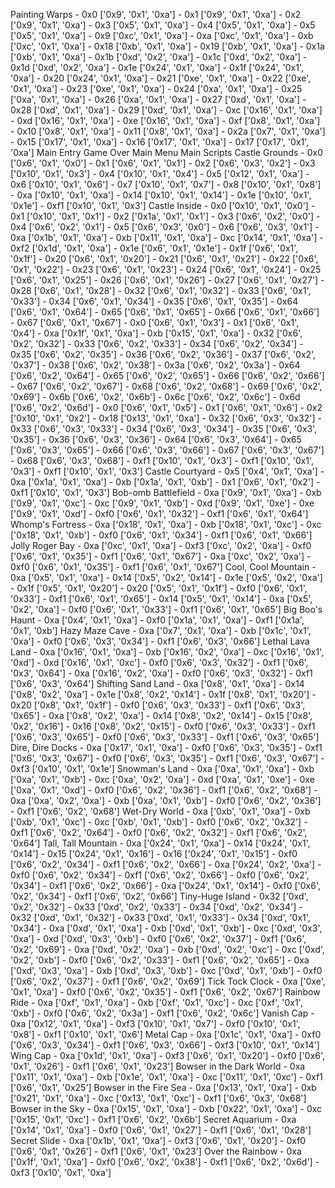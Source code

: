 
Painting Warps
	- 0x0 ['0x9', '0x1', '0xa']
	- 0x1 ['0x9', '0x1', '0xa']
	- 0x2 ['0x9', '0x1', '0xa']
	- 0x3 ['0x5', '0x1', '0xa']
	- 0x4 ['0x5', '0x1', '0xa']
	- 0x5 ['0x5', '0x1', '0xa']
	- 0x9 ['0xc', '0x1', '0xa']
	- 0xa ['0xc', '0x1', '0xa']
	- 0xb ['0xc', '0x1', '0xa']
	- 0x18 ['0xb', '0x1', '0xa']
	- 0x19 ['0xb', '0x1', '0xa']
	- 0x1a ['0xb', '0x1', '0xa']
	- 0x1b ['0xd', '0x2', '0xa']
	- 0x1c ['0xd', '0x2', '0xa']
	- 0x1d ['0xd', '0x2', '0xa']
	- 0x1e ['0x24', '0x1', '0xa']
	- 0x1f ['0x24', '0x1', '0xa']
	- 0x20 ['0x24', '0x1', '0xa']
	- 0x21 ['0xe', '0x1', '0xa']
	- 0x22 ['0xe', '0x1', '0xa']
	- 0x23 ['0xe', '0x1', '0xa']
	- 0x24 ['0xa', '0x1', '0xa']
	- 0x25 ['0xa', '0x1', '0xa']
	- 0x26 ['0xa', '0x1', '0xa']
	- 0x27 ['0xd', '0x1', '0xa']
	- 0x28 ['0xd', '0x1', '0xa']
	- 0x29 ['0xd', '0x1', '0xa']
	- 0xc ['0x16', '0x1', '0xa']
	- 0xd ['0x16', '0x1', '0xa']
	- 0xe ['0x16', '0x1', '0xa']
	- 0xf ['0x8', '0x1', '0xa']
	- 0x10 ['0x8', '0x1', '0xa']
	- 0x11 ['0x8', '0x1', '0xa']
	- 0x2a ['0x7', '0x1', '0xa']
	- 0x15 ['0x17', '0x1', '0xa']
	- 0x16 ['0x17', '0x1', '0xa']
	- 0x17 ['0x17', '0x1', '0xa']
Main Entry
Game Over
Main Menu
Main Scripts
Castle Grounds
	- 0x0 ['0x6', '0x1', '0x0']
	- 0x1 ['0x6', '0x1', '0x1']
	- 0x2 ['0x6', '0x3', '0x2']
	- 0x3 ['0x10', '0x1', '0x3']
	- 0x4 ['0x10', '0x1', '0x4']
	- 0x5 ['0x12', '0x1', '0xa']
	- 0x6 ['0x10', '0x1', '0x6']
	- 0x7 ['0x10', '0x1', '0x7']
	- 0x8 ['0x10', '0x1', '0x8']
	- 0xa ['0x10', '0x1', '0xa']
	- 0x14 ['0x10', '0x1', '0x14']
	- 0x1e ['0x10', '0x1', '0x1e']
	- 0xf1 ['0x10', '0x1', '0x3']
Castle Inside
	- 0x0 ['0x10', '0x1', '0x0']
	- 0x1 ['0x10', '0x1', '0x1']
	- 0x2 ['0x1a', '0x1', '0x1']
	- 0x3 ['0x6', '0x2', '0x0']
	- 0x4 ['0x6', '0x2', '0x1']
	- 0x5 ['0x6', '0x3', '0x0']
	- 0x6 ['0x6', '0x3', '0x1']
	- 0xa ['0x1b', '0x1', '0xa']
	- 0xb ['0x11', '0x1', '0xa']
	- 0xc ['0x14', '0x1', '0xa']
	- 0xf2 ['0x1d', '0x1', '0xa']
	- 0x1e ['0x6', '0x1', '0x1e']
	- 0x1f ['0x6', '0x1', '0x1f']
	- 0x20 ['0x6', '0x1', '0x20']
	- 0x21 ['0x6', '0x1', '0x21']
	- 0x22 ['0x6', '0x1', '0x22']
	- 0x23 ['0x6', '0x1', '0x23']
	- 0x24 ['0x6', '0x1', '0x24']
	- 0x25 ['0x6', '0x1', '0x25']
	- 0x26 ['0x6', '0x1', '0x26']
	- 0x27 ['0x6', '0x1', '0x27']
	- 0x28 ['0x6', '0x1', '0x28']
	- 0x32 ['0x6', '0x1', '0x32']
	- 0x33 ['0x6', '0x1', '0x33']
	- 0x34 ['0x6', '0x1', '0x34']
	- 0x35 ['0x6', '0x1', '0x35']
	- 0x64 ['0x6', '0x1', '0x64']
	- 0x65 ['0x6', '0x1', '0x65']
	- 0x66 ['0x6', '0x1', '0x66']
	- 0x67 ['0x6', '0x1', '0x67']
	- 0x0 ['0x6', '0x1', '0x3']
	- 0x1 ['0x6', '0x1', '0x4']
	- 0xa ['0x1f', '0x1', '0xa']
	- 0xb ['0x15', '0x1', '0xa']
	- 0x32 ['0x6', '0x2', '0x32']
	- 0x33 ['0x6', '0x2', '0x33']
	- 0x34 ['0x6', '0x2', '0x34']
	- 0x35 ['0x6', '0x2', '0x35']
	- 0x36 ['0x6', '0x2', '0x36']
	- 0x37 ['0x6', '0x2', '0x37']
	- 0x38 ['0x6', '0x2', '0x38']
	- 0x3a ['0x6', '0x2', '0x3a']
	- 0x64 ['0x6', '0x2', '0x64']
	- 0x65 ['0x6', '0x2', '0x65']
	- 0x66 ['0x6', '0x2', '0x66']
	- 0x67 ['0x6', '0x2', '0x67']
	- 0x68 ['0x6', '0x2', '0x68']
	- 0x69 ['0x6', '0x2', '0x69']
	- 0x6b ['0x6', '0x2', '0x6b']
	- 0x6c ['0x6', '0x2', '0x6c']
	- 0x6d ['0x6', '0x2', '0x6d']
	- 0x0 ['0x6', '0x1', '0x5']
	- 0x1 ['0x6', '0x1', '0x6']
	- 0x2 ['0x10', '0x1', '0x2']
	- 0x18 ['0x13', '0x1', '0xa']
	- 0x32 ['0x6', '0x3', '0x32']
	- 0x33 ['0x6', '0x3', '0x33']
	- 0x34 ['0x6', '0x3', '0x34']
	- 0x35 ['0x6', '0x3', '0x35']
	- 0x36 ['0x6', '0x3', '0x36']
	- 0x64 ['0x6', '0x3', '0x64']
	- 0x65 ['0x6', '0x3', '0x65']
	- 0x66 ['0x6', '0x3', '0x66']
	- 0x67 ['0x6', '0x3', '0x67']
	- 0x68 ['0x6', '0x3', '0x68']
	- 0xf1 ['0x10', '0x1', '0x3']
	- 0xf1 ['0x10', '0x1', '0x3']
	- 0xf1 ['0x10', '0x1', '0x3']
Castle Courtyard
	- 0x5 ['0x4', '0x1', '0xa']
	- 0xa ['0x1a', '0x1', '0xa']
	- 0xb ['0x1a', '0x1', '0xb']
	- 0x1 ['0x6', '0x1', '0x2']
	- 0xf1 ['0x10', '0x1', '0x3']
Bob-omb Battlefield
	- 0xa ['0x9', '0x1', '0xa']
	- 0xb ['0x9', '0x1', '0xc']
	- 0xc ['0x9', '0x1', '0xb']
	- 0xd ['0x9', '0x1', '0xe']
	- 0xe ['0x9', '0x1', '0xd']
	- 0xf0 ['0x6', '0x1', '0x32']
	- 0xf1 ['0x6', '0x1', '0x64']
Whomp's Fortress
	- 0xa ['0x18', '0x1', '0xa']
	- 0xb ['0x18', '0x1', '0xc']
	- 0xc ['0x18', '0x1', '0xb']
	- 0xf0 ['0x6', '0x1', '0x34']
	- 0xf1 ['0x6', '0x1', '0x66']
Jolly Roger Bay
	- 0xa ['0xc', '0x1', '0xa']
	- 0xf3 ['0xc', '0x2', '0xa']
	- 0xf0 ['0x6', '0x1', '0x35']
	- 0xf1 ['0x6', '0x1', '0x67']
	- 0xa ['0xc', '0x2', '0xa']
	- 0xf0 ['0x6', '0x1', '0x35']
	- 0xf1 ['0x6', '0x1', '0x67']
Cool, Cool Mountain
	- 0xa ['0x5', '0x1', '0xa']
	- 0x14 ['0x5', '0x2', '0x14']
	- 0x1e ['0x5', '0x2', '0xa']
	- 0x1f ['0x5', '0x1', '0x20']
	- 0x20 ['0x5', '0x1', '0x1f']
	- 0xf0 ['0x6', '0x1', '0x33']
	- 0xf1 ['0x6', '0x1', '0x65']
	- 0x14 ['0x5', '0x1', '0x14']
	- 0xa ['0x5', '0x2', '0xa']
	- 0xf0 ['0x6', '0x1', '0x33']
	- 0xf1 ['0x6', '0x1', '0x65']
Big Boo's Haunt
	- 0xa ['0x4', '0x1', '0xa']
	- 0xf0 ['0x1a', '0x1', '0xa']
	- 0xf1 ['0x1a', '0x1', '0xb']
Hazy Maze Cave
	- 0xa ['0x7', '0x1', '0xa']
	- 0xb ['0x1c', '0x1', '0xa']
	- 0xf0 ['0x6', '0x3', '0x34']
	- 0xf1 ['0x6', '0x3', '0x66']
Lethal Lava Land
	- 0xa ['0x16', '0x1', '0xa']
	- 0xb ['0x16', '0x2', '0xa']
	- 0xc ['0x16', '0x1', '0xd']
	- 0xd ['0x16', '0x1', '0xc']
	- 0xf0 ['0x6', '0x3', '0x32']
	- 0xf1 ['0x6', '0x3', '0x64']
	- 0xa ['0x16', '0x2', '0xa']
	- 0xf0 ['0x6', '0x3', '0x32']
	- 0xf1 ['0x6', '0x3', '0x64']
Shifting Sand Land
	- 0xa ['0x8', '0x1', '0xa']
	- 0x14 ['0x8', '0x2', '0xa']
	- 0x1e ['0x8', '0x2', '0x14']
	- 0x1f ['0x8', '0x1', '0x20']
	- 0x20 ['0x8', '0x1', '0x1f']
	- 0xf0 ['0x6', '0x3', '0x33']
	- 0xf1 ['0x6', '0x3', '0x65']
	- 0xa ['0x8', '0x2', '0xa']
	- 0x14 ['0x8', '0x2', '0x14']
	- 0x15 ['0x8', '0x2', '0x16']
	- 0x16 ['0x8', '0x2', '0x15']
	- 0xf0 ['0x6', '0x3', '0x33']
	- 0xf1 ['0x6', '0x3', '0x65']
	- 0xf0 ['0x6', '0x3', '0x33']
	- 0xf1 ['0x6', '0x3', '0x65']
Dire, Dire Docks
	- 0xa ['0x17', '0x1', '0xa']
	- 0xf0 ['0x6', '0x3', '0x35']
	- 0xf1 ['0x6', '0x3', '0x67']
	- 0xf0 ['0x6', '0x3', '0x35']
	- 0xf1 ['0x6', '0x3', '0x67']
	- 0xf3 ['0x10', '0x1', '0x1e']
Snowman's Land
	- 0xa ['0xa', '0x1', '0xa']
	- 0xb ['0xa', '0x1', '0xb']
	- 0xc ['0xa', '0x2', '0xa']
	- 0xd ['0xa', '0x1', '0xe']
	- 0xe ['0xa', '0x1', '0xd']
	- 0xf0 ['0x6', '0x2', '0x36']
	- 0xf1 ['0x6', '0x2', '0x68']
	- 0xa ['0xa', '0x2', '0xa']
	- 0xb ['0xa', '0x1', '0xb']
	- 0xf0 ['0x6', '0x2', '0x36']
	- 0xf1 ['0x6', '0x2', '0x68']
Wet-Dry World
	- 0xa ['0xb', '0x1', '0xa']
	- 0xb ['0xb', '0x1', '0xc']
	- 0xc ['0xb', '0x1', '0xb']
	- 0xf0 ['0x6', '0x2', '0x32']
	- 0xf1 ['0x6', '0x2', '0x64']
	- 0xf0 ['0x6', '0x2', '0x32']
	- 0xf1 ['0x6', '0x2', '0x64']
Tall, Tall Mountain
	- 0xa ['0x24', '0x1', '0xa']
	- 0x14 ['0x24', '0x1', '0x14']
	- 0x15 ['0x24', '0x1', '0x16']
	- 0x16 ['0x24', '0x1', '0x15']
	- 0xf0 ['0x6', '0x2', '0x34']
	- 0xf1 ['0x6', '0x2', '0x66']
	- 0xa ['0x24', '0x2', '0xa']
	- 0xf0 ['0x6', '0x2', '0x34']
	- 0xf1 ['0x6', '0x2', '0x66']
	- 0xf0 ['0x6', '0x2', '0x34']
	- 0xf1 ['0x6', '0x2', '0x66']
	- 0xa ['0x24', '0x1', '0x14']
	- 0xf0 ['0x6', '0x2', '0x34']
	- 0xf1 ['0x6', '0x2', '0x66']
Tiny-Huge Island
	- 0x32 ['0xd', '0x2', '0x32']
	- 0x33 ['0xd', '0x2', '0x33']
	- 0x34 ['0xd', '0x2', '0x34']
	- 0x32 ['0xd', '0x1', '0x32']
	- 0x33 ['0xd', '0x1', '0x33']
	- 0x34 ['0xd', '0x1', '0x34']
	- 0xa ['0xd', '0x1', '0xa']
	- 0xb ['0xd', '0x1', '0xb']
	- 0xc ['0xd', '0x3', '0xa']
	- 0xd ['0xd', '0x3', '0xb']
	- 0xf0 ['0x6', '0x2', '0x37']
	- 0xf1 ['0x6', '0x2', '0x69']
	- 0xa ['0xd', '0x2', '0xa']
	- 0xb ['0xd', '0x2', '0xc']
	- 0xc ['0xd', '0x2', '0xb']
	- 0xf0 ['0x6', '0x2', '0x33']
	- 0xf1 ['0x6', '0x2', '0x65']
	- 0xa ['0xd', '0x3', '0xa']
	- 0xb ['0xd', '0x3', '0xb']
	- 0xc ['0xd', '0x1', '0xb']
	- 0xf0 ['0x6', '0x2', '0x37']
	- 0xf1 ['0x6', '0x2', '0x69']
Tick Tock Clock
	- 0xa ['0xe', '0x1', '0xa']
	- 0xf0 ['0x6', '0x2', '0x35']
	- 0xf1 ['0x6', '0x2', '0x67']
Rainbow Ride
	- 0xa ['0xf', '0x1', '0xa']
	- 0xb ['0xf', '0x1', '0xc']
	- 0xc ['0xf', '0x1', '0xb']
	- 0xf0 ['0x6', '0x2', '0x3a']
	- 0xf1 ['0x6', '0x2', '0x6c']
Vanish Cap
	- 0xa ['0x12', '0x1', '0xa']
	- 0xf3 ['0x10', '0x1', '0x7']
	- 0xf0 ['0x10', '0x1', '0x8']
	- 0xf1 ['0x10', '0x1', '0x6']
Metal Cap
	- 0xa ['0x1c', '0x1', '0xa']
	- 0xf0 ['0x6', '0x3', '0x34']
	- 0xf1 ['0x6', '0x3', '0x66']
	- 0xf3 ['0x10', '0x1', '0x14']
Wing Cap
	- 0xa ['0x1d', '0x1', '0xa']
	- 0xf3 ['0x6', '0x1', '0x20']
	- 0xf0 ['0x6', '0x1', '0x26']
	- 0xf1 ['0x6', '0x1', '0x23']
Bowser in the Dark World
	- 0xa ['0x11', '0x1', '0xa']
	- 0xb ['0x1e', '0x1', '0xa']
	- 0xc ['0x11', '0x1', '0xc']
	- 0xf1 ['0x6', '0x1', '0x25']
Bowser in the Fire Sea
	- 0xa ['0x13', '0x1', '0xa']
	- 0xb ['0x21', '0x1', '0xa']
	- 0xc ['0x13', '0x1', '0xc']
	- 0xf1 ['0x6', '0x3', '0x68']
Bowser in the Sky
	- 0xa ['0x15', '0x1', '0xa']
	- 0xb ['0x22', '0x1', '0xa']
	- 0xc ['0x15', '0x1', '0xc']
	- 0xf1 ['0x6', '0x2', '0x6b']
Secret Aquarium
	- 0xa ['0x14', '0x1', '0xa']
	- 0xf0 ['0x6', '0x1', '0x27']
	- 0xf1 ['0x6', '0x1', '0x28']
Secret Slide
	- 0xa ['0x1b', '0x1', '0xa']
	- 0xf3 ['0x6', '0x1', '0x20']
	- 0xf0 ['0x6', '0x1', '0x26']
	- 0xf1 ['0x6', '0x1', '0x23']
Over the Rainbow
	- 0xa ['0x1f', '0x1', '0xa']
	- 0xf0 ['0x6', '0x2', '0x38']
	- 0xf1 ['0x6', '0x2', '0x6d']
	- 0xf3 ['0x10', '0x1', '0xa']